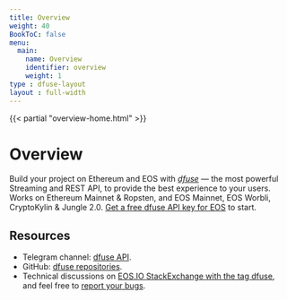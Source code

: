 ```yaml
---
title: Overview
weight: 40
BookToC: false
menu:
  main:
    name: Overview
    identifier: overview
    weight: 1 
type : dfuse-layout
layout : full-width
---
```


{{< partial "overview-home.html" >}}

# Overview

Build your project on Ethereum and EOS with _[dfuse](https://www.dfuse.io "dfuse — WebSocket and REST API")_ — the most powerful Streaming and REST API, to provide the best experience to your users. Works on Ethereum Mainnet & Ropsten, and EOS Mainnet, EOS Worbli, CryptoKylin & Jungle 2.0. [Get a free dfuse API key for EOS](https://app.dfuse.io/ "Get a free dfuse API key") to start.</span>

## Resources

- Telegram channel: <a href="https://t.me/dfuseAPI" target="_blank" title="dfuse API Telegram channel">dfuse API</a>.
- GitHub: <a href="https://github.com/dfuse-io" target=" _blank" title="dfuse-io GitHub">dfuse repositories</a>.
- Technical discussions on <a href="https://eosio.stackexchange.com/search?q=dfuse" target="_blank" title="EOS.IO StackExchange - dfuse">EOS.IO StackExchange with the tag dfuse</a>, and&nbsp;feel free to&nbsp;<a href="https://eosio.stackexchange.com/questions/ask?tags=dfuse" target="_blank" title="Report your bugs on StackExchange">report your bugs</a>.

